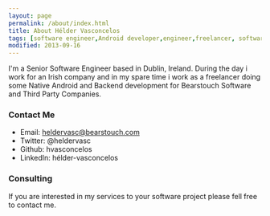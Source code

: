 ```yaml
---
layout: page
permalink: /about/index.html
title: About Hélder Vasconcelos
tags: [software engineer,Android developer,engineer,freelancer, software, developer, resume]
modified: 2013-09-16
---
```


I'm a Senior Software Engineer based in Dublin, Ireland.
During the day i work for an Irish company and in my spare time i work as a freelancer doing some Native Android and Backend development for Bearstouch Software and Third Party Companies.

### Contact Me

* Email: heldervasc@bearstouch.com
* Twitter: @heldervasc
* Github: hvasconcelos
* LinkedIn: hélder-vasconcelos

### Consulting

If you are interested in my services to your software project please fell free to contact me.
